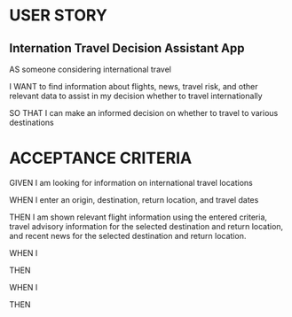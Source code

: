 # USER STORY

## Internation Travel Decision Assistant App

AS someone considering international travel

I WANT to find information about flights, news, travel risk, and other relevant data to assist in my decision whether to travel internationally

SO THAT I can make an informed decision on whether to travel to various destinations

# ACCEPTANCE CRITERIA

GIVEN I am looking for information on international travel locations

WHEN I enter an origin, destination, return location, and travel dates

THEN I am shown relevant flight information using the entered criteria, travel advisory information for the selected destination and return location, and recent news for the selected destination and return location.

WHEN I 

THEN 

WHEN I 

THEN 
